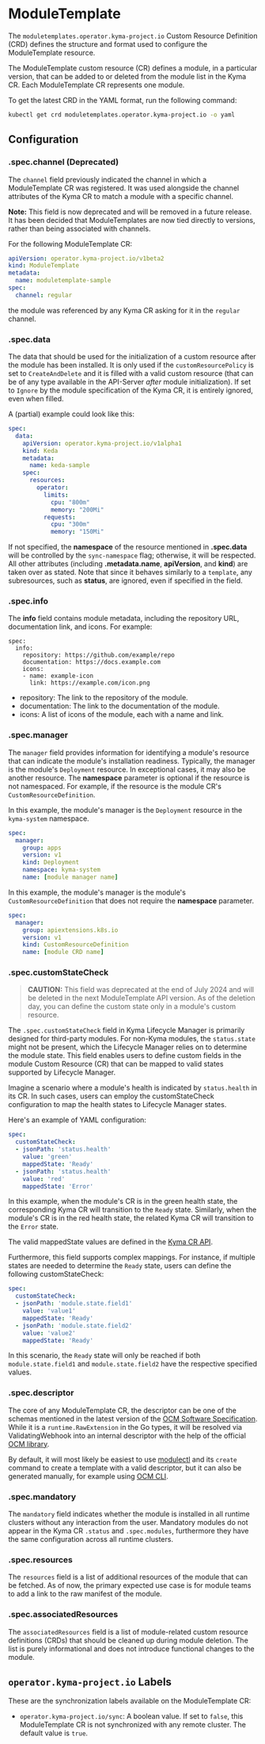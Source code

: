 # ModuleTemplate

The `moduletemplates.operator.kyma-project.io` Custom Resource Definition (CRD) defines the structure and format used to configure the ModuleTemplate resource.

The ModuleTemplate custom resource (CR) defines a module, in a particular version, that can be added to or deleted from the module list in the Kyma CR. Each ModuleTemplate CR represents one module.

To get the latest CRD in the YAML format, run the following command:

```bash
kubectl get crd moduletemplates.operator.kyma-project.io -o yaml
```

## Configuration

### **.spec.channel** (Deprecated)

The `channel` field previously indicated the channel in which a ModuleTemplate CR was registered. It was used alongside the channel attributes of the Kyma CR to match a module with a specific channel.

**Note:** This field is now deprecated and will be removed in a future release. It has been decided that ModuleTemplates are now tied directly to versions, rather than being associated with channels.

For the following ModuleTemplate CR:

```yaml
apiVersion: operator.kyma-project.io/v1beta2
kind: ModuleTemplate
metadata:
  name: moduletemplate-sample
spec:
  channel: regular
```

the module was referenced by any Kyma CR asking for it in the `regular` channel.

### **.spec.data**

The data that should be used for the initialization of a custom resource after the module has been installed. It is only used if the `customResourcePolicy` is set to `CreateAndDelete` and it is filled with a valid custom resource (that can be of any type available in the API-Server _after_  module initialization). If set to `Ignore` by the module specification of the Kyma CR, it is entirely ignored, even when filled.

A (partial) example could look like this:

```yaml
spec:
  data:
    apiVersion: operator.kyma-project.io/v1alpha1
    kind: Keda
    metadata:
      name: keda-sample
    spec:
      resources:
        operator:
          limits:
            cpu: "800m"
            memory: "200Mi"
          requests:
            cpu: "300m"
            memory: "150Mi"
```

If not specified, the **namespace** of the resource mentioned in **.spec.data** will be controlled by the `sync-namespace` flag; otherwise, it will be respected. All other attributes (including **.metadata.name**, **apiVersion**, and **kind**) are taken over as stated. Note that since it behaves similarly to a `template`, any subresources, such as **status**, are ignored, even if specified in the field.

### **.spec.info**

The **info** field contains module metadata, including the repository URL, documentation link, and icons. For example:

```
spec:
  info:
    repository: https://github.com/example/repo
    documentation: https://docs.example.com
    icons:
    - name: example-icon
      link: https://example.com/icon.png
```

- repository: The link to the repository of the module.
- documentation: The link to the documentation of the module.
- icons: A list of icons of the module, each with a name and link.

### **.spec.manager**

The `manager` field provides information for identifying a module's resource that can indicate the module's installation readiness. Typically, the manager is the module's `Deployment` resource. In exceptional cases, it may also be another resource. The **namespace** parameter is optional if the resource is not namespaced. For example,  if the resource is the module CR's `CustomResourceDefinition`.

In this example, the module's manager is the `Deployment` resource in the `kyma-system` namespace.

```yaml
spec:
  manager:
    group: apps
    version: v1
    kind: Deployment
    namespace: kyma-system
    name: [module manager name]
```

In this example, the module's manager is the module's `CustomResourceDefinition` that does not require the **namespace** parameter.

```yaml
spec:
  manager:
    group: apiextensions.k8s.io
    version: v1
    kind: CustomResourceDefinition
    name: [module CRD name]
```
### **.spec.customStateCheck**

> **CAUTION:** This field was deprecated at the end of July 2024 and will be deleted in the next ModuleTemplate API version. As of the deletion day, you can define the custom state only in a module's custom resource.

The `.spec.customStateCheck` field in Kyma Lifecycle Manager is primarily designed for third-party modules. For non-Kyma modules, the `status.state` might not be present, which the Lifecycle Manager relies on to determine the module state. This field enables users to define custom fields in the module Custom Resource (CR) that can be mapped to valid states supported by Lifecycle Manager.

Imagine a scenario where a module's health is indicated by `status.health` in its CR. In such cases, users can employ the customStateCheck configuration to map the health states to Lifecycle Manager states.

Here's an example of YAML configuration:

```yaml
spec:
  customStateCheck:
  - jsonPath: 'status.health'
    value: 'green'
    mappedState: 'Ready'
  - jsonPath: 'status.health'
    value: 'red'
    mappedState: 'Error'
```

In this example, when the module's CR is in the green health state, the corresponding Kyma CR will transition to the `Ready` state. Similarly, when the module's CR is in the red health state, the related Kyma CR will transition to the `Error` state.

The valid mappedState values are defined in the [Kyma CR API](https://github.com/kyma-project/lifecycle-manager/blob/main/api/v1beta2/kyma_types.go#L225-L245).

Furthermore, this field supports complex mappings. For instance, if multiple states are needed to determine the `Ready` state, users can define the following customStateCheck:

```yaml
spec:
  customStateCheck:
  - jsonPath: 'module.state.field1'
    value: 'value1'
    mappedState: 'Ready'
  - jsonPath: 'module.state.field2'
    value: 'value2'
    mappedState: 'Ready'
```

In this scenario, the `Ready` state will only be reached if both `module.state.field1` and `module.state.field2` have the respective specified values.

### **.spec.descriptor**

The core of any ModuleTemplate CR, the descriptor can be one of the schemas mentioned in the latest version of the [OCM Software Specification](https://ocm.software/docs/overview/specification/). While it is a `runtime.RawExtension` in the Go types, it will be resolved via ValidatingWebhook into an internal descriptor with the help of the official [OCM library](https://github.com/open-component-model/ocm).

By default, it will most likely be easiest to use [modulectl](https://github.com/kyma-project/modulectl/tree/main) and its `create` command to create a template with a valid descriptor, but it can also be generated manually, for example using [OCM CLI](https://github.com/open-component-model/ocm/tree/main/cmds/ocm).

### **.spec.mandatory**

The `mandatory` field indicates whether the module is installed in all runtime clusters without any interaction from the user.
Mandatory modules do not appear in the Kyma CR `.status` and `.spec.modules`, furthermore they have the same configuration across all runtime clusters.

### **.spec.resources**

The `resources` field is a list of additional resources of the module that can be fetched. As of now, the primary expected use case is for module teams to add a link to the raw manifest of the module.

### **.spec.associatedResources**

The `associatedResources` field is a list of module-related custom resource definitions (CRDs) that should be cleaned up during module deletion.
The list is purely informational and does not introduce functional changes to the module.

## `operator.kyma-project.io` Labels

These are the synchronization labels available on the ModuleTemplate CR:

* `operator.kyma-project.io/sync`: A boolean value. If set to `false`, this ModuleTemplate CR is not synchronized with any remote cluster. The default value is `true`.
